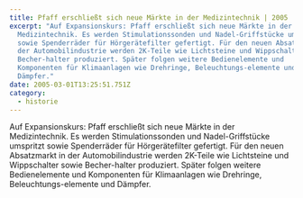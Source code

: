 ```yaml
---
title: Pfaff erschließt sich neue Märkte in der Medizintechnik | 2005
excerpt: "Auf Expansionskurs: Pfaff erschließt sich neue Märkte in der
  Medizintechnik. Es werden Stimulationssonden und Nadel-Griffstücke umspritzt
  sowie Spenderräder für Hörgerätefilter gefertigt. Für den neuen Absatzmarkt in
  der Automobilindustrie werden 2K-Teile wie Lichtsteine und Wippschalter sowie
  Becher-halter produziert. Später folgen ­weitere Bedienelemente und
  Komponenten für Klimaanlagen wie Drehringe, Beleuchtungs-elemente und
  Dämpfer."
date: 2005-03-01T13:25:51.751Z
category: 
  - historie
---
```

Auf Expansionskurs: Pfaff erschließt sich neue Märkte in der Medizintechnik. Es werden Stimulationssonden und Nadel-Griffstücke umspritzt sowie Spenderräder für Hörgerätefilter gefertigt. Für den neuen Absatzmarkt in der Automobilindustrie werden 2K-Teile wie Lichtsteine und Wippschalter sowie Becher-halter produziert. Später folgen ­weitere Bedienelemente und Komponenten für Klimaanlagen wie Drehringe, Beleuchtungs-elemente und Dämpfer.